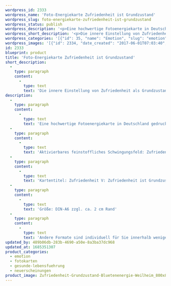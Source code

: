 ```yaml
---
wordpress_id: 2333
wordpress_name: 'Foto-Energiekarte Zufriedenheit ist Grundzustand'
wordpress_slug: foto-energiekarte-zufriedenheit-ist-grundzustand
wordpress_status: publish
wordpress_description: '<p>Eine hochwertige Fotoenergiekarte in Deutschland gedruckt und in Handarbeit laminiert. Sie ist in Postkartengröße (DIN-A6) gut zu transportieren und kann auch auf den Körper aufgelegt werden.</p><p>Aktivierbares feinstoffliches Schwingungsfeld: <span class="s1">Zufriedenheit - Grundzustand - Einstellung: </span>Impulse für Zufriedenheit, welche aus einer echten, stimmigen Motivation entsteht. Aktion und Reaktion aus wahrhaftiger Motivation heraus ausgeführt, als Grundlagen für umfassende und tragfähige Zufriedenheit.</p><p>Kartentitel: Zufriedenheit V: Zufriedenheit ist Grundzustand<span class="s1">. Reihe: Zufriedenheit. </span>Schwingungsebene: Grün.</p><p>Größe: DIN-A6 zzgl. ca. 2 cm Rand<br />Andere Formate sind individuell für Sie innerhalb weniger Tage herstellbar. Bitte kontaktieren Sie uns hierfür unter <a href="mailto:info@elvedenverlag.de">info@elvedenverlag.de</a>.</p><p><a href="https://my.feenbaum.de/anwendung-energiebilder-foto-laminiert/">Anwendungshinweise</a>      <a href="https://my.feenbaum.de/produktinformationen-fotokarten/">Produktinformationen</a></p>'
wordpress_short_description: '<p>Die innere Einstellung von Zufriedenheit als Grundzustand etablieren<br /><em>Hinweis: Das Wasserzeichen „Elveden Verlag Energiebild“ wird nicht mit gedruckt</em></p>'
wordpress_categories: '[{"id": 35, "name": "Emotion", "slug": "emotion"}, {"id": 23, "name": "Fotokarten", "slug": "fotokarten"}, {"id": 38, "name": "Gesunde Lebensf\u00fchrung", "slug": "gesunde-lebensfuehrung"}, {"id": 66, "name": "Neuerscheinungen", "slug": "neuerscheinungen"}]'
wordpress_images: '[{"id": 2334, "date_created": "2017-06-01T07:03:40", "date_created_gmt": "2017-06-01T03:03:40", "date_modified": "2017-06-01T07:03:40", "date_modified_gmt": "2017-06-01T03:03:40", "src": "https://my.feenbaum.de/wp-content/uploads/2017/06/Zufriedenheit-Grundzustand-Bluetenenergie-Weilheim_800x800-W.jpg", "name": "Zufriedenheit-Grundzustand-Bluetenenergie-Weilheim_800x800-W", "alt": ""}]'
id: 2333
blueprint: product
title: 'Foto-Energiekarte Zufriedenheit ist Grundzustand'
short_description:
  -
    type: paragraph
    content:
      -
        type: text
        text: 'Die innere Einstellung von Zufriedenheit als Grundzustand etablieren'
description:
  -
    type: paragraph
    content:
      -
        type: text
        text: 'Eine hochwertige Fotoenergiekarte in Deutschland gedruckt und in Handarbeit laminiert. Sie ist in Postkartengröße (DIN-A6) gut zu transportieren und kann auch auf den Körper aufgelegt werden.'
  -
    type: paragraph
    content:
      -
        type: text
        text: 'Aktivierbares feinstoffliches Schwingungsfeld: Zufriedenheit - Grundzustand - Einstellung: Impulse für Zufriedenheit, welche aus einer echten, stimmigen Motivation entsteht. Aktion und Reaktion aus wahrhaftiger Motivation heraus ausgeführt, als Grundlagen für umfassende und tragfähige Zufriedenheit.'
  -
    type: paragraph
    content:
      -
        type: text
        text: 'Kartentitel: Zufriedenheit V: Zufriedenheit ist Grundzustand. Reihe: Zufriedenheit. Schwingungsebene: Grün.'
  -
    type: paragraph
    content:
      -
        type: text
        text: 'Größe: DIN-A6 zzgl. ca. 2 cm Rand'
  -
    type: paragraph
    content:
      -
        type: text
        text: 'Andere Formate sind individuell für Sie innerhalb weniger Tage herstellbar. Bitte kontaktieren Sie uns hierfür unter info@elvedenverlag.de.'
updated_by: 489b06db-283b-4690-a50e-8a3ba37dc968
updated_at: 1685351307
product_categories:
  - emotion
  - fotokarten
  - gesunde-lebensfuehrung
  - neuerscheinungen
product_image: Zufriedenheit-Grundzustand-Bluetenenergie-Weilheim_800x800-W.jpg
---
```

